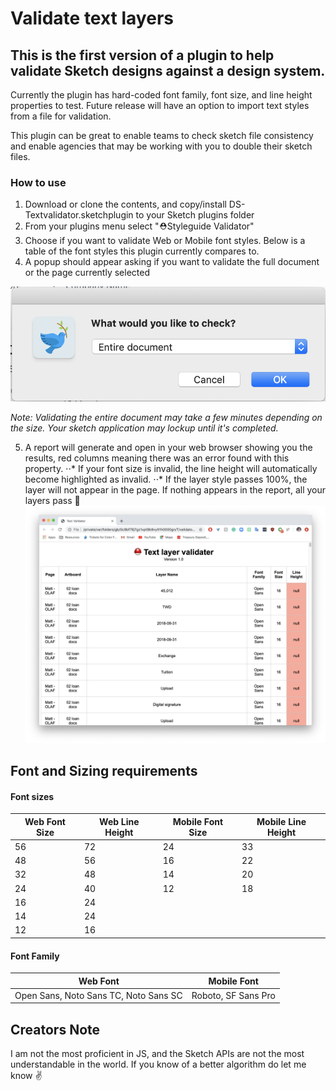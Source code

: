 # Validate text layers

## This is the first version of a plugin to help validate Sketch designs against a design system.

Currently the plugin has hard-coded font family, font size, and line height properties to test. Future release will have an option to import text styles from a file for validation.

This plugin can be great to enable teams to check sketch file consistency and enable agencies that may be working with you to double their sketch files.

### How to use

1. Download or clone the contents, and copy/install DS-Textvalidator.sketchplugin to your Sketch plugins folder
2. From your plugins menu select "⛑Styleguide Validator"
3. Choose if you want to validate Web or Mobile font styles. Below is a table of the font styles this plugin currently compares to.
4. A popup should appear asking if you want to validate the full document or the page currently selected

![alt text](https://github.com/JarOfCookies/Sketch-Design-systems-validator/blob/master/screenshots/page-document-selection.png "Page or Document")

*Note: Validating the entire document may take a few minutes depending on the size. Your sketch application may lockup until it's completed.*

5. A report will generate and open in your web browser showing you the results, red columns meaning there was an error found with this property.
⋅⋅* If your font size is invalid, the line height will automatically become highlighted as invalid.
⋅⋅* If the layer style passes 100%, the layer will not appear in the page. If nothing appears in the report, all your layers pass 💯
![alt text](https://github.com/JarOfCookies/Sketch-Design-systems-validator/blob/master/screenshots/report.png "Report")

## Font and Sizing requirements

#### Font sizes

| Web Font Size | Web Line Height | Mobile Font Size | Mobile Line Height |
|---------------|-----------------|------------------|--------------------|
| 56 | 72 | 24 | 33 |
| 48 | 56 | 16 | 22 |
| 32 | 48 | 14 | 20 |
| 24 | 40 | 12 | 18 |
| 16 | 24 | | |
| 14 | 24 | | |
| 12 | 16 | | |

#### Font Family
| Web Font | Mobile Font |
|----------|-------------|
| Open Sans, Noto Sans TC, Noto Sans SC | Roboto, SF Sans Pro |

## Creators Note

I am not the most proficient in JS, and the Sketch APIs are not the most understandable in the world. If you know of a better algorithm do let me know ✌️

